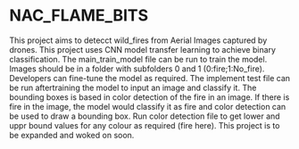 # NAC_FLAME_BITS

This project aims to detecct wild_fires from Aerial Images captured by drones. This project uses CNN model transfer learning to achieve binary classification. The main_train_model file can be run to train the model. Images should be in a folder with subfolders 0 and 1 (0:fire;1:No_fire). Developers can fine-tune the model as required. The implement test file can be run aftertraining the model to input an image and classify it. The bounding boxes is based in color detection
of the fire in an image. If there is fire in the image, the model would classify it as fire and color detection can be used to draw a bounding box. Run color detection file to get lower and uppr bound values for any colour as required (fire here). This project is to be expanded and woked on soon.
